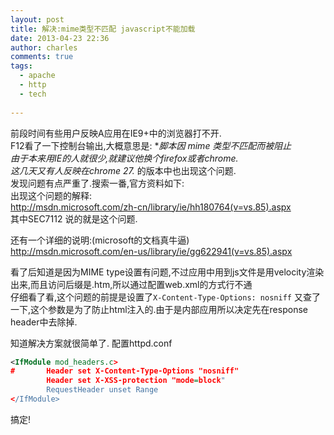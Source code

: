 ```yaml
---
layout: post
title: 解决:mime类型不匹配 javascript不能加载
date: 2013-04-23 22:36
author: charles
comments: true
tags: 
  - apache
  - http
  - tech
  
---
```

前段时间有些用户反映A应用在IE9+中的浏览器打不开.  
F12看了一下控制台输出,大概意思是:  **脚本因 mime 类型不匹配而被阻止  
由于本来用IE的人就很少,就建议他换个firefox或者chrome.  
这几天又有人反映在chrome 27.* 的版本中也出现这个问题.  
发现问题有点严重了.搜索一番,官方资料如下:  
出现这个问题的解释:  
<http://msdn.microsoft.com/zh-cn/library/ie/hh180764(v=vs.85).aspx>  
其中SEC7112 说的就是这个问题.  

还有一个详细的说明:(microsoft的文档真牛逼)  
<http://msdn.microsoft.com/en-us/library/ie/gg622941(v=vs.85).aspx>  

看了后知道是因为MIME type设置有问题,不过应用中用到js文件是用velocity渲染出来,而且访问后缀是.htm,所以通过配置web.xml的方式行不通  
仔细看了看,这个问题的前提是设置了`X-Content-Type-Options: nosniff`
又查了一下,这个参数是为了防止html注入的.由于是内部应用所以决定先在response header中去除掉.  

知道解决方案就很简单了.
配置httpd.conf
```xml
<IfModule mod_headers.c>
#       Header set X-Content-Type-Options "nosniff"
		Header set X-XSS-protection "mode=block"
		RequestHeader unset Range
</IfModule>
```
搞定!
